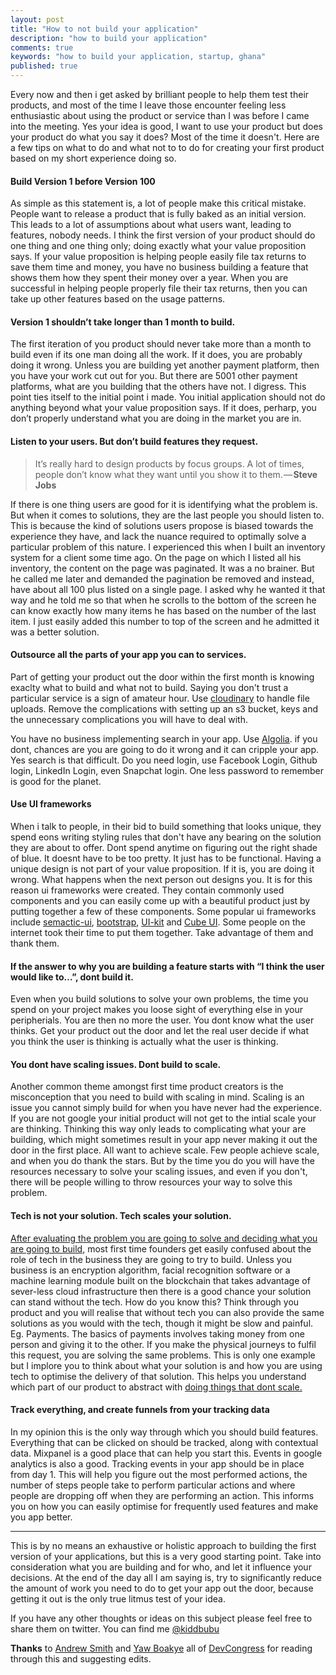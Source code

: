 ```yaml
---
layout: post
title: "How to not build your application"
description: "how to build your application"
comments: true
keywords: "how to build your application, startup, ghana"
published: true
---
```


Every now and then i get asked by brilliant people to help them test their products, and most of the time I leave those encounter feeling less enthusiastic about using the product or service than I was before I came into the meeting. Yes your idea is good, I want to use your product but does your product do what you say it does? Most of the time it doesn't. Here are a few tips on what to do and what not to to do for creating your first product based on my short experience doing so.

#### Build Version 1 before Version 100

As simple as this statement is, a lot of people make this critical mistake. People want to release a product that is fully baked as an initial version. This leads to a lot of assumptions about what users want, leading to features, nobody needs. I think the first version of your product should do one thing and one thing only; doing exactly what your value proposition says. If your value proposition is helping people easily file tax returns to save them time and money, you have no business building a feature that shows them how they spent their money over a year. When you are successful in helping people properly file their tax returns, then you can take up other features based on the usage patterns.

#### Version 1 shouldn’t take longer than 1 month to build.

The first iteration of you product should never take more than a month to build even if its one man doing all the work. If it does, you are probably doing it wrong. Unless you are building yet another payment platform, then you have your work cut out for you. But there are 5001 other payment platforms, what are you building that the others have not. I digress. This point ties itself to the initial point i made. You initial application should not do anything beyond what your value proposition says. If it does, perharp, you don’t properly understand what you are doing in the market you are in.

#### Listen to your users. But don’t build features they request.

> It’s really hard to design products by focus groups. A lot of times, people don’t know what they want until you show it to them. — **Steve Jobs**

If there is one thing users are good for it is identifying what the problem is. But when it comes to solutions, they are the last people you should listen to. This is because the kind of solutions users propose is biased towards the experience they have, and lack the nuance required to optimally solve a particular problem of this nature. I experienced this when I built an inventory system for a client some time ago. On the page on which I listed all his inventory, the content on the page was paginated. It was a no brainer. But he called me later and demanded the pagination be removed and instead, have about all 100 plus listed on a single page. I asked why he wanted it that way and he told me so that when he scrolls to the bottom of the screen he can know exactly how many items he has based on the number of the last item. I just easily added this number to top of the screen and he admitted it was a better solution.

#### Outsource all the parts of your app you can to services.

Part of getting your product out the door within the first month is knowing exaclty what to build and what not to build. Saying you don't trust a particular service is a sign of amateur hour. Use [cloudinary](https://cloudinary.com) to handle file uploads. Remove the complications with setting up an s3 bucket, keys and the unnecessary complications you will have to deal with.

You have no business implementing search in your app. Use [Algolia](https://www.algolia.com). if you dont, chances are you are going to do it wrong and it can cripple your app. Yes search is that difficult. Do you need login, use Facebook Login, Github login, LinkedIn Login, even Snapchat login. One less password to remember is good for the planet.

#### Use UI frameworks

When i talk to people, in their bid to build something that looks unique, they spend eons writing styling rules that don't have any bearing on the solution they are about to offer. Dont spend anytime on figuring out the right shade of blue. It doesnt have to be too pretty. It just has to be functional. Having a unique design is not part of your value proposition. If it is, you are doing it wrong. What happens when the next person out designs you. It is for this reason ui frameworks were created. They contain commonly used components and you can easily come up with a beautiful product just by putting together a few of these components. Some popular ui frameworks include [semactic-ui](https://semantic-ui.com), [bootstrap](https://getbootstrap.com), [UI-kit](https://getuikit.com) and [Cube UI](https://didi.github.io/cube-ui/#/en-US). Some people on the internet took their time to put them together. Take advantage of them and thank them.

#### If the answer to why you are building a feature starts with “I think the user would like to…”, dont build it.

Even when you build solutions to solve your own problems, the time you spend on your project makes you loose sight of everything else in your peripherials. You are then no more the user. You dont know what the user thinks. Get your product out the door and let the real user decide if what you think the user is thinking is actually what the user is thinking.

#### You dont have scaling issues. Dont build to scale.

Another common theme amongst first time product creators is the misconception that you need to build with scaling in mind. Scaling is an issue you cannot simply build for when you have never had the experience. If you are not google your initial product will not get to the intial scale your are thinking. Thinking this way only leads to complicating what your are building, which might sometimes result in your app never making it out the door in the first place. All want to achieve scale. Few people achieve scale, and when you do thank the stars. But by the time you do you will have the resources necessary to solve your scaling issues, and even if you don't, there will be people willing to throw resources your way to solve this problem.

#### Tech is not your solution. Tech scales your solution.

[After evaluating the problem you are going to solve and deciding what you are going to build](https://medium.com/@bubunyo/take-a-step-back-grow-up-for-a-second-a12548a8a8a8), most first time founders get easily confused about the role of tech in the business they are going to try to build. Unless you business is an encryption algorithm, facial recognition software or a machine learning module built on the blockchain that takes advantage of sever-less cloud infrastructure then there is a good chance your solution can stand without the tech. How do you know this? Think through you product and you will realise that without tech you can also provide the same solutions as you would with the tech, though it might be slow and painful. Eg. Payments. The basics of payments involves taking money from one person and giving it to the other. If you make the physical journeys to fulfil this request, you are solving the same problems. This is only one example but I implore you to think about what your solution is and how you are using tech to optimise the delivery of that solution. This helps you understand which part of our product to abstract with [doing things that dont scale.](http://paulgraham.com/ds.html)

#### Track everything, and create funnels from your tracking data

In my opinion this is the only way through which you should build features. Everything that can be clicked on should be tracked, along with contextual data. Mixpanel is a good place that can help you start this. Events in google analytics is also a good. Tracking events in your app should be in place from day 1. This will help you figure out the most performed actions, the number of steps people take to perform particular actions and where people are dropping off when they are performing an action. This informs you on how you can easily optimise for frequently used features and make you app better.

------

This is by no means an exhaustive or holistic approach to building the first version of your applications, but this is a very good starting point. Take into consideration what you are building and for who, and let it influence your decisions. At the end of the day all I am saying is, try to significantly reduce the amount of work you need to do to get your app out the door, because getting it out is the only true litmus test of your idea.

If you have any other thoughts or ideas on this subject please feel free to share them on twitter. You can find me [@kiddbubu](https://twitter.com/kiddbubu)

**Thanks** to [Andrew Smith](https://twitter.com/silentworks) and [Yaw Boakye](https://twitter.com/ejnbo) all of [DevCongress](https://twitter.com/DevCongress) for reading through this and suggesting edits.